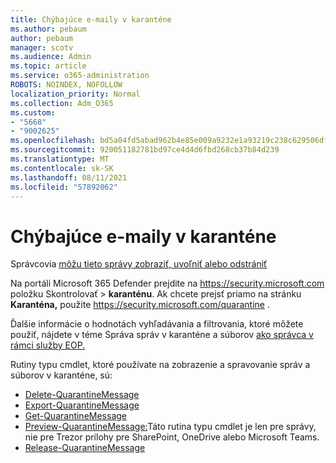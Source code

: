 ```yaml
---
title: Chýbajúce e-maily v karanténe
ms.author: pebaum
author: pebaum
manager: scotv
ms.audience: Admin
ms.topic: article
ms.service: o365-administration
ROBOTS: NOINDEX, NOFOLLOW
localization_priority: Normal
ms.collection: Adm_O365
ms.custom:
- "5668"
- "9002625"
ms.openlocfilehash: bd5a04fd5abad962b4e85e009a9232e1a93219c238c629506df5cfb034453df2
ms.sourcegitcommit: 920051182781bd97ce4d4d6fbd268cb37b84d239
ms.translationtype: MT
ms.contentlocale: sk-SK
ms.lasthandoff: 08/11/2021
ms.locfileid: "57892062"
---
```

# <a name="missing-emails-in-quarantine"></a>Chýbajúce e-maily v karanténe

Správcovia [môžu tieto správy zobraziť, uvoľniť alebo odstrániť](https://docs.microsoft.com/microsoft-365/security/office-365-security/manage-quarantined-messages-and-files)

Na portáli Microsoft 365 Defender prejdite na <https://security.microsoft.com> položku Skontrolovať  \> **karanténu**. Ak chcete prejsť priamo na stránku **Karanténa,** použite <https://security.microsoft.com/quarantine> .  

Ďalšie informácie o hodnotách vyhľadávania a filtrovania, ktoré môžete použiť, nájdete v téme Správa správ v karanténe a súborov [ako správca v rámci služby EOP.](https://docs.microsoft.com/microsoft-365/security/office-365-security/manage-quarantined-messages-and-files)

Rutiny typu cmdlet, ktoré používate na zobrazenie a spravovanie správ a súborov v karanténe, sú:

- [Delete-QuarantineMessage](https://docs.microsoft.com/powershell/module/exchange/delete-quarantinemessage)
- [Export-QuarantineMessage](https://docs.microsoft.com/powershell/module/exchange/export-quarantinemessage)
- [Get-QuarantineMessage](https://docs.microsoft.com/powershell/module/exchange/get-quarantinemessage)
- [Preview-QuarantineMessage:](https://docs.microsoft.com/powershell/module/exchange/preview-quarantinemessage)Táto rutina typu cmdlet je len pre správy, nie pre Trezor prílohy pre SharePoint, OneDrive alebo Microsoft Teams.
- [Release-QuarantineMessage](https://docs.microsoft.com/powershell/module/exchange/release-quarantinemessage)
